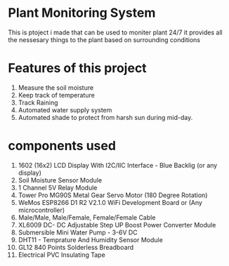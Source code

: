 # Plant Monitoring System #
This is ptoject i made that can be used to moniter plant 24/7 
it provides all the nessesary things to the plant based on surrounding conditions
# Features of this project #
1) Measure the soil moisture
2) Keep track of temperature
3) Track Raining
4) Automated water supply system
5) Automated shade to protect from harsh sun during mid-day.

# components used #
1) 1602 (16x2) LCD Display With I2C/IIC Interface - Blue Backlig (or any display)
2) Soil Moisture Sensor Module
3) 1 Channel 5V Relay Module
4) Tower Pro MG90S Metal Gear Servo Motor (180 Degree Rotation)
5) WeMos ESP8266 D1 R2 V2.1.0 WiFi Development Board or (Any microcontroller)
6) Male/Male, Male/Female, Female/Female Cable
7) XL6009 DC- DC Adjustable Step UP Boost Power Converter Module
8) Submersible Mini Water Pump - 3-6V DC
9) DHT11 - Temprature And Humidity Sensor Module
10) GL12 840 Points Solderless Breadboard
11) Electrical PVC Insulating Tape


